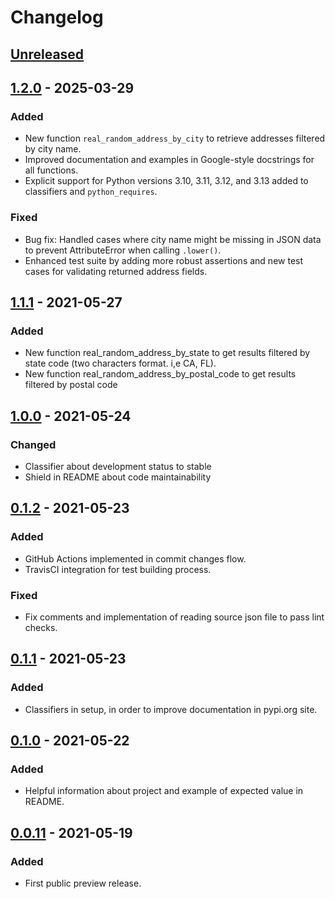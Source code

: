 # Changelog

## [Unreleased]
## [1.2.0] - 2025-03-29
### Added
- New function `real_random_address_by_city` to retrieve addresses filtered by city name.
- Improved documentation and examples in Google-style docstrings for all functions.
- Explicit support for Python versions 3.10, 3.11, 3.12, and 3.13 added to classifiers and `python_requires`.

### Fixed
- Bug fix: Handled cases where city name might be missing in JSON data to prevent AttributeError when calling `.lower()`.
- Enhanced test suite by adding more robust assertions and new test cases for validating returned address fields.

## [1.1.1] - 2021-05-27
### Added
- New function real_random_address_by_state to get results filtered by state code (two characters format. i,e CA, FL).
- New function real_random_address_by_postal_code to get results filtered by postal code

## [1.0.0] - 2021-05-24
### Changed
- Classifier about development status to stable
- Shield in README about code maintainability

## [0.1.2] - 2021-05-23
### Added
- GitHub Actions implemented in commit changes flow.
- TravisCI integration for test building process.

### Fixed
- Fix comments and implementation of reading source json file to pass lint checks.

## [0.1.1] - 2021-05-23
### Added
- Classifiers in setup, in order to improve documentation in pypi.org site.

## [0.1.0] - 2021-05-22
### Added
- Helpful information about project and example of expected value in README.

## [0.0.11] - 2021-05-19
### Added
- First public preview release.

[Unreleased]: https://github.com/neosergio/random-address/compare/v1.2.0...main
[1.2.0]: https://github.com/neosergio/random-address/compare/v1.1.1...v1.2.0
[1.1.1]: https://github.com/neosergio/random-address/compare/v0.1.2...v1.1.1
[1.0.0]: https://github.com/neosergio/random-address/compare/v0.1.2...v1.0.0
[0.1.2]: https://github.com/neosergio/random-address/compare/v0.1.1...v0.1.2
[0.1.1]: https://github.com/neosergio/random-address/compare/v0.1.0...v0.1.1
[0.1.0]: https://github.com/neosergio/random-address/compare/v0.0.11...v0.1.0
[0.0.11]: https://github.com/neosergio/random-address/releases/tag/v0.0.11